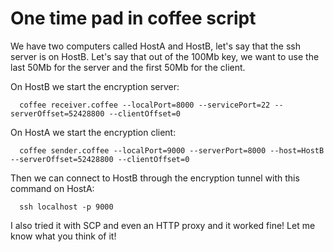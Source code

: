 One time pad in coffee script
=========

We have two computers called HostA and HostB, let's say that the ssh server is
on HostB. Let's say that out of the 100Mb key, we want to use the last 50Mb for
the server and the first 50Mb for the client.

On HostB we start the encryption server:
```
  coffee receiver.coffee --localPort=8000 --servicePort=22 --serverOffset=52428800 --clientOffset=0
```

On HostA we start the encryption client:
```
  coffee sender.coffee --localPort=9000 --serverPort=8000 --host=HostB --serverOffset=52428800 --clientOffset=0
```

Then we can connect to HostB through the encryption tunnel with this command on HostA:
```
  ssh localhost -p 9000
```
I also tried it with SCP and even an HTTP proxy and it worked fine!
Let me know what you think of it!
